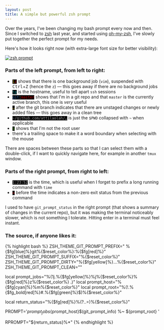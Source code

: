 ```yaml
---
layout: post
title: A simple but powerful zsh prompt
---
```


Over the years, I've been changing my bash prompt every now and then. Since I
switched to [zsh][2] last year, and started using [oh-my-zsh][3], I've slowly
put together the perfect prompt for my needs.

[2]: //www.zsh.org/
[3]: //ohmyz.sh

Here's how it looks right now (with extra-large font size for better
visibility):

[![zsh prompt][1]][1]

[1]: /images/2014/zsh-screenshot.png

### Parts of the left prompt, from left to right:

* <code style="background: black"><span style="color: #c4a000;">1</span><span style="color: #c00;">z</span></code>
  shows that there is one background job (`vim`), suspended with
  <kbd>Ctrl</kbd>+<kbd>Z</kbd> (hence the `z`) — this goes away if there are no
  background jobs
* <code style="background: black; color: #06989a;">tp</code>
  is the hostname, useful to tell apart `ssh` sessions
* <code style="background: black; color: #aaa;"><span style="color: #3465a4;">git</span>:<span style="color: #c00;">master</span></code>
  shows that I'm in a git repo and that `master` is the currently active
  branch, this one is *very* useful
* <code style="background: black; color: #c4a000;">…</code>
  after the git branch indicates that there are unstaged changes or newly added
  files — this goes away in a clean tree
* <code style="background: black; color: #aaa;">~/github.com/attilaolah/…</code>
  is just the `$PWD` collapsed with `~` when applicable
* <code style="background: black; color: #4e9a06;">$</code>
  shows that I'm not the root user
* there's a trailing space to make it a word boundary when selecting with the
  mouse

There are spaces between these parts so that I can select them with a
double-click, if I want to quickly navigate here, for example in another `tmux`
window.

### Parts of the right prompt, from right to left:

* <code style="background: black; color: #aaa;">1:23:52</code>
  is the time, which is useful when I forget to prefix a long
  running command with `time`
* <code style="background: black; color: #c00;">=</code>
  before the time indicates a non-zero exit status from the previous command

I used to have `git_prompt_status` in the right prompt (that shows a summary of
changes in the current repo), but it was making the terminal noticeably slower,
which is not something I tolerate. Hitting enter in a terminal must feel
instant.

### The source, if anyone likes it:

{% highlight bash %}
ZSH_THEME_GIT_PROMPT_PREFIX=" %{$fg[blue]%}git%{$reset_color%}:%{$fg[red]%}"
ZSH_THEME_GIT_PROMPT_SUFFIX="%{$reset_color%}"
ZSH_THEME_GIT_PROMPT_DIRTY="%{$fg[yellow]%}…%{$reset_color%}"
ZSH_THEME_GIT_PROMPT_CLEAN=""

local prompt_jobs="%(1j.%{$fg[yellow]%}%j%{$reset_color%}%{$fg[red]%}z%{$reset_color%} .)"
local prompt_host="%{$fg[cyan]%}%m%{$reset_color%}"
local prompt_root="%(!.%{$fg_bold[red]%}#.%{$fg[green]%}$)%{$reset_color%}"

local return_status="%{$fg[red]%}%(?..=)%{$reset_color%}"

PROMPT='${prompt_jobs}${prompt_host}$(git_prompt_info) %~ ${prompt_root} '

RPROMPT="${return_status}%*"
{% endhighlight %}
